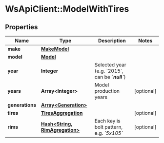 # WsApiClient::ModelWithTires

## Properties
Name | Type | Description | Notes
------------ | ------------- | ------------- | -------------
**make** | [**MakeModel**](MakeModel.md) |  | 
**model** | [**Model**](Model.md) |  | 
**year** | **Integer** | Selected year (e.g. &#x60;2015&#x60;, can be __*&#x60;null&#x60;*__) | 
**years** | **Array&lt;Integer&gt;** | Model production years | [optional] 
**generations** | [**Array&lt;Generation&gt;**](Generation.md) |  | 
**tires** | [**TiresAggregation**](TiresAggregation.md) |  | [optional] 
**rims** | [**Hash&lt;String, RimAgregation&gt;**](RimAgregation.md) | Each key is bolt pattern, e.g. *&#x60;5x105&#x60;* | [optional] 


